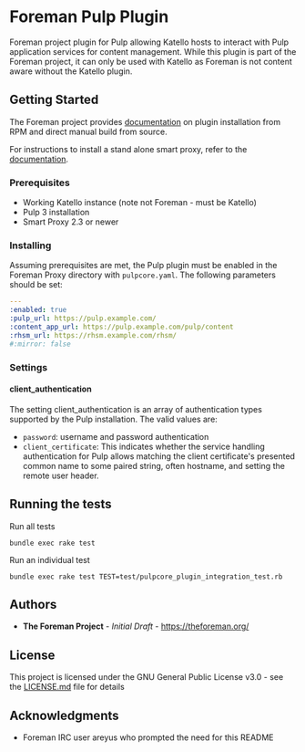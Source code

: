 # Foreman Pulp Plugin

Foreman project plugin for Pulp allowing Katello hosts to interact with Pulp application services for content management. While this plugin is part of the Foreman project, it can only be used with Katello as Foreman is not content aware without the Katello plugin.

## Getting Started

The Foreman project provides [documentation](https://theforeman.org/plugins/#2.2Packageinstallation) on plugin installation from RPM and direct manual build from source.

For instructions to install a stand alone smart proxy, refer to the [documentation](https://theforeman.org/manuals/latest/index.html#4.3.1SmartProxyInstallation).

### Prerequisites

* Working Katello instance (note not Foreman - must be Katello)
* Pulp 3 installation
* Smart Proxy 2.3 or newer

### Installing

Assuming prerequisites are met, the Pulp plugin must be enabled in the Foreman Proxy directory with `pulpcore.yaml`.
The following parameters should be set:

```yaml
---
:enabled: true
:pulp_url: https://pulp.example.com/
:content_app_url: https://pulp.example.com/pulp/content
:rhsm_url: https://rhsm.example.com/rhsm/
#:mirror: false
```

### Settings

#### client_authentication

The setting client_authentication is an array of authentication types supported by the Pulp installation. The valid values are:

 * `password`: username and password authentication
 * `client_certificate`: This indicates whether the service handling authentication for Pulp allows matching the client certificate's presented common name to some paired string, often hostname, and setting the remote user header.

## Running the tests

Run all tests

```
bundle exec rake test
```

Run an individual test

```
bundle exec rake test TEST=test/pulpcore_plugin_integration_test.rb
```

## Authors

* **The Foreman Project** - *Initial Draft* - https://theforeman.org/

## License

This project is licensed under the GNU General Public License v3.0 - see the [LICENSE.md](LICENSE.md) file for details

## Acknowledgments

* Foreman IRC user areyus who prompted the need for this README
